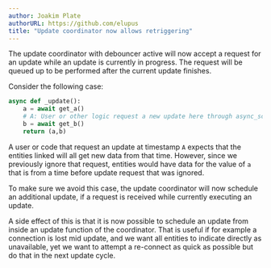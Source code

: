 ```yaml
---
author: Joakim Plate
authorURL: https://github.com/elupus
title: "Update coordinator now allows retriggering"
---
```


The update coordinator with debouncer active will now accept a request for an update
while an update is currently in progress. The request will be queued up to be performed
after the current update finishes.

Consider the following case:

```python
async def _update():
    a = await get_a()
    # A: User or other logic request a new update here through async_schedule_update()
    b = await get_b()
    return (a,b)
```

A user or code that request an update at timestamp `A` expects that the entities linked will
all get new data from that time. However, since we previously ignore that request, entities
would have data for the value of `a` that is from a time before update request that was ignored.

To make sure we avoid this case, the update coordinator will now schedule an additional
update, if a request is received while currently executing an update.

A side effect of this is that it is now possible to schedule an update from inside an update
function of the coordinator. That is useful if for example a connection is lost mid update,
and we want all entities to indicate directly as unavailable, yet we want to attempt a
re-connect as quick as possible but do that in the next update cycle.

